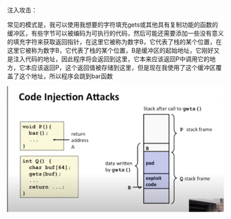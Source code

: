 注入攻击：

常见的模式是，我可以使用我想要的字符填充gets或其他具有复制功能的函数的缓冲区，有些字节可以被编码为可执行的代码，然后可能还需要添加一些没有意义的填充字符来获取返回指针，在这里它被称为数字B，它代表了栈的某个位置，在这里它被称为数字B，它代表了栈的某个位置，B是缓冲区的起始地址，它刚好又是注入代码的地址，因此程序将会返回到这里，它本来应该返回P中调用它的地方，它本应该返回P，这个返回值被存储到这里，但是现在我使用了这个缓冲区覆盖了这个地址，所以程序会跳到bar函数

![image-20230505070946576](image/image-20230505070946576.png)